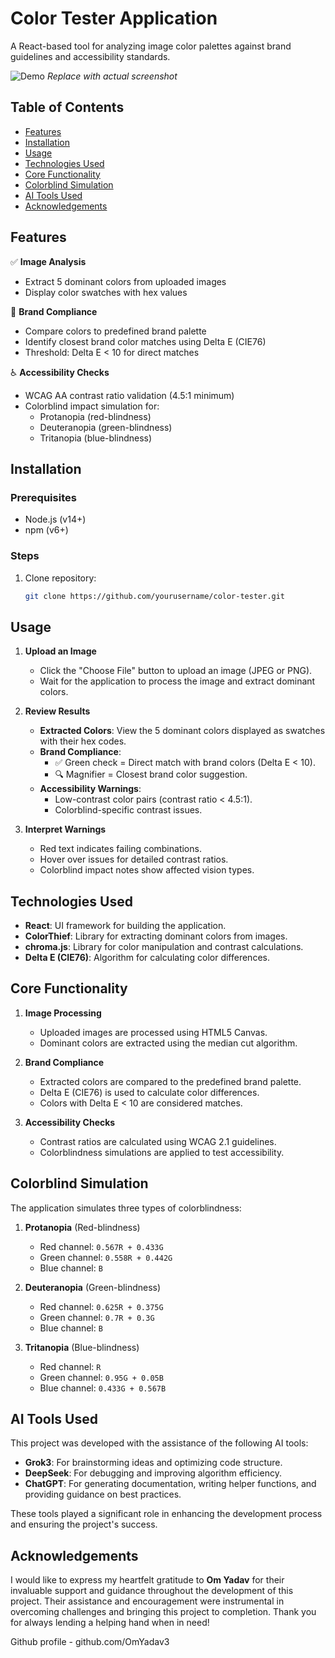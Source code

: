 # Color Tester Application

A React-based tool for analyzing image color palettes against brand guidelines and accessibility standards.

![Demo](https://via.placeholder.com/800x400.png?text=Color+Tester+Demo) *Replace with actual screenshot*

## Table of Contents
- [Features](#features)
- [Installation](#installation)
- [Usage](#usage)
- [Technologies Used](#technologies-used)
- [Core Functionality](#core-functionality)
- [Colorblind Simulation](#colorblind-simulation)
- [AI Tools Used](#AI-Tools-Used)
- [Acknowledgements](#Acknowledgements)


## Features
✅ **Image Analysis**
- Extract 5 dominant colors from uploaded images
- Display color swatches with hex values

🎨 **Brand Compliance**
- Compare colors to predefined brand palette
- Identify closest brand color matches using Delta E (CIE76)
- Threshold: Delta E < 10 for direct matches

♿ **Accessibility Checks**
- WCAG AA contrast ratio validation (4.5:1 minimum)
- Colorblind impact simulation for:
  - Protanopia (red-blindness)
  - Deuteranopia (green-blindness)
  - Tritanopia (blue-blindness)

## Installation

### Prerequisites
- Node.js (v14+)
- npm (v6+)

### Steps
1. Clone repository:
   ```bash
   git clone https://github.com/yourusername/color-tester.git


  ## Usage

1. **Upload an Image**
   - Click the "Choose File" button to upload an image (JPEG or PNG).
   - Wait for the application to process the image and extract dominant colors.

2. **Review Results**
   - **Extracted Colors**: View the 5 dominant colors displayed as swatches with their hex codes.
   - **Brand Compliance**: 
     - ✅ Green check = Direct match with brand colors (Delta E < 10).
     - 🔍 Magnifier = Closest brand color suggestion.
   - **Accessibility Warnings**:
     - Low-contrast color pairs (contrast ratio < 4.5:1).
     - Colorblind-specific contrast issues.

3. **Interpret Warnings**
   - Red text indicates failing combinations.
   - Hover over issues for detailed contrast ratios.
   - Colorblind impact notes show affected vision types.
## Technologies Used

- **React**: UI framework for building the application.
- **ColorThief**: Library for extracting dominant colors from images.
- **chroma.js**: Library for color manipulation and contrast calculations.
- **Delta E (CIE76)**: Algorithm for calculating color differences.

## Core Functionality

1. **Image Processing**
   - Uploaded images are processed using HTML5 Canvas.
   - Dominant colors are extracted using the median cut algorithm.

2. **Brand Compliance**
   - Extracted colors are compared to the predefined brand palette.
   - Delta E (CIE76) is used to calculate color differences.
   - Colors with Delta E < 10 are considered matches.

3. **Accessibility Checks**
   - Contrast ratios are calculated using WCAG 2.1 guidelines.
   - Colorblindness simulations are applied to test accessibility.

## Colorblind Simulation

The application simulates three types of colorblindness:

1. **Protanopia** (Red-blindness)
   - Red channel: `0.567R + 0.433G`
   - Green channel: `0.558R + 0.442G`
   - Blue channel: `B`

2. **Deuteranopia** (Green-blindness)
   - Red channel: `0.625R + 0.375G`
   - Green channel: `0.7R + 0.3G`
   - Blue channel: `B`

3. **Tritanopia** (Blue-blindness)
   - Red channel: `R`
   - Green channel: `0.95G + 0.05B`
   - Blue channel: `0.433G + 0.567B`
  
## AI Tools Used
This project was developed with the assistance of the following AI tools:
- **Grok3**: For brainstorming ideas and optimizing code structure.
- **DeepSeek**: For debugging and improving algorithm efficiency.
- **ChatGPT**: For generating documentation, writing helper functions, and providing guidance on best practices.

These tools played a significant role in enhancing the development process and ensuring the project's success.
  
 ## Acknowledgements

I would like to express my heartfelt gratitude to **Om Yadav** for their invaluable support and guidance throughout the development of this project. Their assistance and encouragement were instrumental in overcoming challenges and bringing this project to completion. Thank you for always lending a helping hand when in need!

Github profile - github.com/OmYadav3
